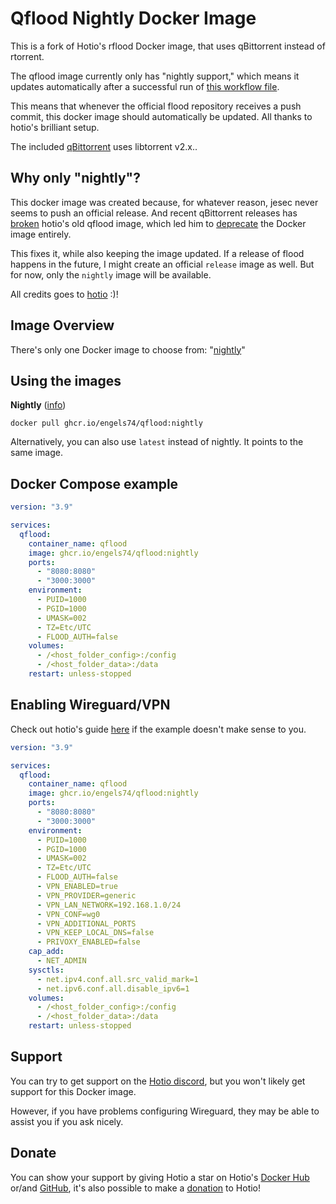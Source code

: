 # Qflood Nightly Docker Image

This is a fork of Hotio's rflood Docker image, that uses qBittorrent instead of rtorrent.

The qflood image currently only has "nightly support," which means it updates automatically after a successful run of [this workflow file](https://github.com/jesec/flood/actions/workflows/publish-rolling.yml).

This means that whenever the official flood repository receives a push commit, this docker image should automatically be updated. All thanks to hotio's brilliant setup.

The included [qBittorrent](https://github.com/userdocs/qbittorrent-nox-static) uses libtorrent v2.x..


## Why only "nightly"?

This docker image was created because, for whatever reason, jesec never seems to push an official release. And recent qBittorrent releases has [broken](https://github.com/jesec/flood/issues/629) hotio's old qflood image, which led him to [deprecate](https://discord.com/channels/610068305893523457/644100056244551680/1142642095950143598) the Docker image entirely.

This fixes it, while also keeping the image updated. If a release of flood happens in the future, I might create an official `release` image as well. But for now, only the `nightly` image will be available.

All credits goes to [hotio](https://github.com/hotio) :)!


## Image Overview

There's only one Docker image to choose from: "[nightly](https://github.com/engels74/qflood/tree/nightly)"


## Using the images


**Nightly** ([info](https://github.com/engels74/qflood/pkgs/container/qflood))

`docker pull ghcr.io/engels74/qflood:nightly`

Alternatively, you can also use `latest` instead of nightly. It points to the same image.


## Docker Compose example

```yaml
version: "3.9"

services:
  qflood:
    container_name: qflood
    image: ghcr.io/engels74/qflood:nightly
    ports:
      - "8080:8080"
      - "3000:3000"
    environment:
      - PUID=1000
      - PGID=1000
      - UMASK=002
      - TZ=Etc/UTC
      - FLOOD_AUTH=false
    volumes:
      - /<host_folder_config>:/config
      - /<host_folder_data>:/data
    restart: unless-stopped
```

## Enabling Wireguard/VPN

Check out hotio's guide [here](https://hotio.dev/containers/rflood/) if the example doesn't make sense to you.

```yaml
version: "3.9"

services:
  qflood:
    container_name: qflood
    image: ghcr.io/engels74/qflood:nightly
    ports:
      - "8080:8080"
      - "3000:3000"
    environment:
      - PUID=1000
      - PGID=1000
      - UMASK=002
      - TZ=Etc/UTC
      - FLOOD_AUTH=false
      - VPN_ENABLED=true 
      - VPN_PROVIDER=generic 
      - VPN_LAN_NETWORK=192.168.1.0/24 
      - VPN_CONF=wg0 
      - VPN_ADDITIONAL_PORTS 
      - VPN_KEEP_LOCAL_DNS=false 
      - PRIVOXY_ENABLED=false
    cap_add:
      - NET_ADMIN
    sysctls:
      - net.ipv4.conf.all.src_valid_mark=1
      - net.ipv6.conf.all.disable_ipv6=1
    volumes:
      - /<host_folder_config>:/config
      - /<host_folder_data>:/data
    restart: unless-stopped
```

## Support

You can try to get support on the [Hotio discord](https://hotio.dev/discord), but you won't likely get support for this Docker image. 

However, if you have problems configuring Wireguard, they may be able to assist you if you ask nicely.


## Donate

You can show your support by giving Hotio a star on Hotio's [Docker Hub](https://hub.docker.com/u/hotio) or/and [GitHub](https://github.com/hotio), it's also possible to make a [donation](https://hotio.dev/donate) to Hotio!

